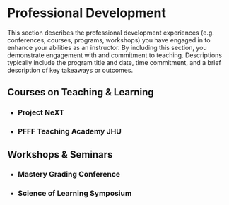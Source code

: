Professional Development
========================

This section describes the professional development experiences (e.g.
conferences, courses, programs, workshops) you have engaged in to
enhance your abilities as an instructor. By including this section, you
demonstrate engagement with and commitment to teaching. Descriptions
typically include the program title and date, time commitment, and a
brief description of key takeaways or outcomes.


Courses on Teaching & Learning 
------------------------------
-   ### Project NeXT
-   ### PFFF Teaching Academy JHU


Workshops & Seminars
--------------------

-   ### Mastery Grading Conference
-   ### Science of Learning Symposium